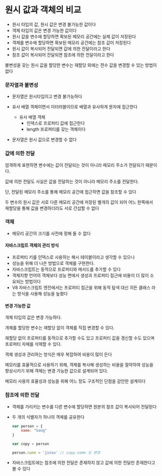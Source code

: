 # 원시 값과 객체의 비교

- 원시 타입의 값, 원시 값은 변경 불가능한 값이다 
- 객체 타입의 값은 변경 가능한 값이다
- 원시 값을 변수에 할당하면 확보된 메모리 공간에는 실제 값이 저장된다
- 객체를 변수에 할당하면 확보된 메모리 공간에는 참조 값이 저장된다 
- 원시 값이 복사되어 전달되면 값에 의한 전달이라고 한다
- 참조 값이 복사되어 잔달되면 참조에 의한 전달이라고 한다

불변성을 갖는 원시 값을 할당한 변수는 재할당 외에는 젼수 값을 변경할 수 있는 방법이 없다

### 문자열과 불변성

- 문자열은 원시타입이고 변경 불가능하다
- 유사 배열 객체이면서 이터러블이므로 배열과 유사하게 문자에 접근한다
  - 유사 배열 객체
    - 인덱스로 프로퍼티 값에 접근한다
    - length 프로퍼티를 갖는 객체이다 

- 문자열은 원시 값으로 변경할 수 없다

### 값에 의한 전달

엄격하게 표현하면 변수에는 값이 전달되는 것이 아니라 메모리 주소가 전달되기 때문이다. 

값에 의한 전달도 사실은 값을 전달하는 것이 아니라 메모리 주소를 전달한다.

단, 전달된 메모리 주소를 통해 메모리 공간에 접근하면 값을 참조할 수 있다 

두 변수의 원시 값은 서로 다른 메모리 공간에 저장된 별개의 값이 되어 어느 한쪽에서 재할당을 통해 값을 변경하더라도 서로 간섭할 수 없다

### 객체

- 메모리 공간의 크기를 사전에 정해 둘 수 없다

#### 자바스크립트 객체의 관리 방식

- 프로퍼티 키를 인덱스로 사용하는 해시 테이블이라고 생각할 수 있으나 
- 성능을 위해 더 나은 방법으로 객체를 구현한다.
- 자바스크립트는 동적으로 프로퍼티와 메서드를 추가할 수 있다
- 객체지향 언어의 객체보다 성능 면에서 생성과 프로퍼티 접근에 비용이 더 많이 소요되는 방법이다
- V8 자바스크립트 엔진에서는 프로퍼티 접근을 위해 동적 탐색 대신 히든 클래스 라는 방식을 사용해 성능을 높혔다 

#### 변경 가능한 값

개체 타입의 값은 변경 가능하다.

개체를 할당한 변수는 재할당 없이 객체를 직접 변경할 수 있다.

재할당 없이 프로퍼티를 동적으로 추가할 수도 있고 프로퍼티 값을 갱신할 수도 있으며 프로퍼티 자체를 삭제할 수 있다.

객체 생성과 관리하는 방식은 매우 복잡하여 비용이 많이 든다

메모리를 효율적으로 사용하기 위해, 객체를 복사해 생성하는 비용을 절약하여 성능을 향상시키기 위해 객체는 변경 가능한 값으로 설계되어 있다.

메모리 사용의 효율성과 성능을 위해 어느 정도 구조적인 단점을 감안한 설계이다

### 참조에 의한 전달

- 객체를 가리키는 변수를 다른 변수에 할당하면 원본의 참조 값이 복사되어 전달된다

- 두 개의 식별자가 하나의 객체를 공유한다

  ```js
  var person = {
      name: "Sang"
  }
  
  var copy = person
  
  person.name = 'jinsu' // copy.name 도 변경
  ```

- 자바스크립트에는 참조에 의한 전달은 존재하지 않고 값에 의한 전달만 존재한다고 볼 수 있다 

